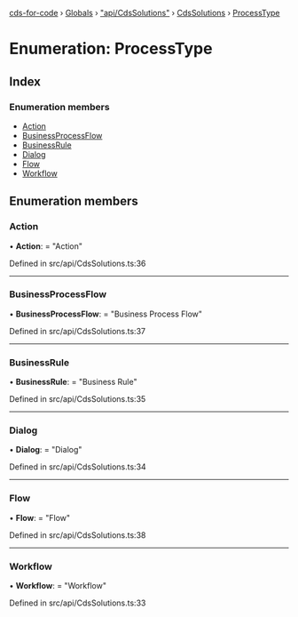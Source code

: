[cds-for-code](../README.md) › [Globals](../globals.md) › ["api/CdsSolutions"](../modules/_api_cdssolutions_.md) › [CdsSolutions](../modules/_api_cdssolutions_.cdssolutions.md) › [ProcessType](_api_cdssolutions_.cdssolutions.processtype.md)

# Enumeration: ProcessType

## Index

### Enumeration members

* [Action](_api_cdssolutions_.cdssolutions.processtype.md#action)
* [BusinessProcessFlow](_api_cdssolutions_.cdssolutions.processtype.md#businessprocessflow)
* [BusinessRule](_api_cdssolutions_.cdssolutions.processtype.md#businessrule)
* [Dialog](_api_cdssolutions_.cdssolutions.processtype.md#dialog)
* [Flow](_api_cdssolutions_.cdssolutions.processtype.md#flow)
* [Workflow](_api_cdssolutions_.cdssolutions.processtype.md#workflow)

## Enumeration members

###  Action

• **Action**: = "Action"

Defined in src/api/CdsSolutions.ts:36

___

###  BusinessProcessFlow

• **BusinessProcessFlow**: = "Business Process Flow"

Defined in src/api/CdsSolutions.ts:37

___

###  BusinessRule

• **BusinessRule**: = "Business Rule"

Defined in src/api/CdsSolutions.ts:35

___

###  Dialog

• **Dialog**: = "Dialog"

Defined in src/api/CdsSolutions.ts:34

___

###  Flow

• **Flow**: = "Flow"

Defined in src/api/CdsSolutions.ts:38

___

###  Workflow

• **Workflow**: = "Workflow"

Defined in src/api/CdsSolutions.ts:33
